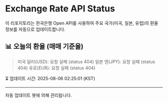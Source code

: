 
# Exchange Rate API Status

이 리포지토리는 한국은행 Open API를 사용하여 주요 국가(미국, 일본, 유럽)의 환율 정보를 자동으로 업데이트합니다.

## 📊 오늘의 환율 (매매 기준율)
> 미국 달러(USD): 요청 실패 (status 404)
> 일본 엔(JPY): 요청 실패 (status 404)
> 유로(EUR): 요청 실패 (status 404)

⏳ 업데이트 시간: 2025-08-06 02:25:01 (KST)

---
자동 업데이트 봇에 의해 관리됩니다.
